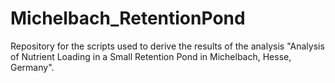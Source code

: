 # Michelbach_RetentionPond
Repository for the scripts used to derive the results of the analysis "Analysis of Nutrient Loading in a Small Retention Pond in Michelbach, Hesse, Germany".
